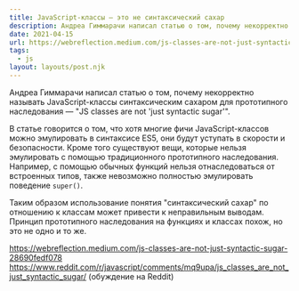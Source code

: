 ```yaml
---
title: JavaScript-классы — это не синтаксический сахар 
description: Андреа Гиммарачи написал статью о том, почему некорректно называть JavaScript-классы синтаксическим сахаром для прототипного наследования
date: 2021-04-15
url: https://webreflection.medium.com/js-classes-are-not-just-syntactic-sugar-28690fedf078 https://www.reddit.com/r/javascript/comments/mq9upa/js_classes_are_not_just_syntactic_sugar/
tags:
  - js
layout: layouts/post.njk
---
```

Андреа Гиммарачи написал статью о том, почему некорректно называть JavaScript-классы синтаксическим сахаром для прототипного наследования — "JS classes are not 'just syntactic sugar'".

В статье говорится о том, что хотя многие фичи JavaScript-классов можно эмулировать в синтаксисе ES5, они будут уступать в скорости и безопасности. Кроме того существуют вещи, которые нельзя эмулировать с помощью традиционного прототипного наследования. Например, с помощью обычных функций нельзя отнаследоваться от встроенных типов, также невозможно полностью эмулировать поведение `super()`.

Таким образом использование понятия "синтаксический сахар" по отношению к классам может привести к неправильным выводам. Принцип прототипного наследования на функциях и классах похож, но это не одно и то же.

https://webreflection.medium.com/js-classes-are-not-just-syntactic-sugar-28690fedf078
https://www.reddit.com/r/javascript/comments/mq9upa/js_classes_are_not_just_syntactic_sugar/ (обуждение на Reddit)

